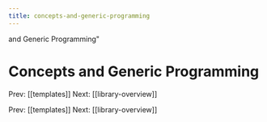 ```yaml
---
title: concepts-and-generic-programming
---
```


and Generic Programming\"

# Concepts and Generic Programming

Prev: \[\[templates\]\] Next: \[\[library-overview\]\]

Prev: \[\[templates\]\] Next: \[\[library-overview\]\]
